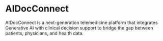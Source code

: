 # AIDocConnect
AIDocConnect is a next-generation telemedicine platform that integrates Generative AI with clinical decision support to bridge the gap between patients, physicians, and health data.
